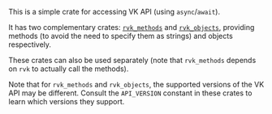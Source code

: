This is a simple crate for accessing VK API (using `async`/`await`).

It has two complementary crates: [`rvk_methods`](https://docs.rs/rvk_methods)
and [`rvk_objects`](https://docs.rs/rvk_objects), providing methods (to avoid
the need to specify them as strings) and objects respectively.

These crates can also be used separately (note that `rvk_methods` depends on
`rvk` to actually call the methods).

Note that for `rvk_methods` and `rvk_objects`, the supported versions of the VK API may be different.
Consult the `API_VERSION` constant in these crates to learn which versions they support.
